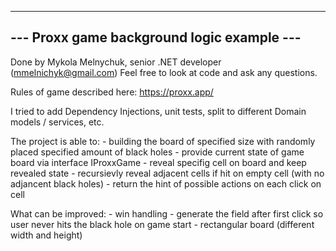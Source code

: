 -------------------------------------------
--- Proxx game background logic example ---
-------------------------------------------
            
Done by Mykola Melnychuk, senior .NET developer (mmelnichyk@gmail.com)
Feel free to look at code and ask any questions.

Rules of game described here: https://proxx.app/

I tried to add Dependency Injections, unit tests, split to different Domain models / services, etc.

The project is able to:
    - building the board of specified size with randomly placed specified amount of black holes
    - provide current state of game board via interface IProxxGame
    - reveal specifig cell on board and keep revealed state
    - recursievly reveal adjacent cells if hit on empty cell (with no adjancent black holes)
    - return the hint of possible actions on each click on cell

What can be improved:
    - win handling
    - generate the field after first click so user never hits the black hole on game start
    - rectangular board (different width and height)
